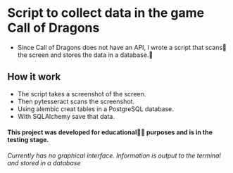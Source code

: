 # Script to collect data in the game Call of Dragons
- Since Call of Dragons does not have an API, I wrote a script that scans🥢 the screen and stores the data in a database.📃
## How it work
- The script takes a screenshot of the screen.
- Then pytesseract scans the screenshot.
- Using alembic creat tables in a PostgreSQL database.
- With SQLAlchemy save that data.
  
#### This project was developed for educational👨‍🎓 purposes and is in the testing stage.
*Сurrently has no graphical interface. Information is output to the terminal and stored in a database*
